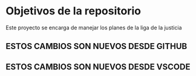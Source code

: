 # Objetivos de la repositorio

Este proyecto se encarga de manejar los planes de la liga de la justicia

## ESTOS CAMBIOS SON NUEVOS DESDE GITHUB

## ESTOS CAMBIOS SON NUEVOS DESDE VSCODE
